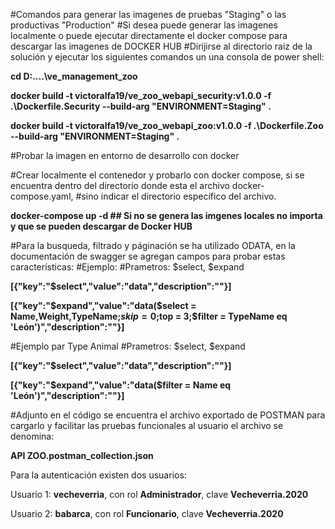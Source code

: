 #Comandos para generar las imagenes de pruebas "Staging" o las productivas "Production"
#Si desea puede generar las imagenes localmente o puede ejecutar directamente el docker compose para descargar las imagenes de DOCKER HUB
#Dirijirse al directorio raiz de la solución y ejecutar los siguientes comandos un una consola de power shell:

**cd D:\..\..\ve_management_zoo**

**docker build -t victoralfa19/ve_zoo_webapi_security:v1.0.0 -f .\Dockerfile.Security --build-arg "ENVIRONMENT=Staging"  .**

**docker build -t victoralfa19/ve_zoo_webapi_zoo:v1.0.0 -f .\Dockerfile.Zoo --build-arg "ENVIRONMENT=Staging"  .**

#Probar la imagen en entorno de desarrollo con docker

#Crear localmente el contenedor y probarlo con docker compose, si se encuentra dentro del directorio donde esta el archivo docker-compose.yaml,
#sino indicar el directorio específico del archivo.


**docker-compose up -d  ## Si no se genera las imgenes locales no importa y que se pueden descargar de Docker HUB**


#Para la busqueda, filtrado y páginación se ha utilizado ODATA, en la documentación de swagger se agregan campos para probar estas características:
#Ejemplo:
#Prametros: $select, $expand

**[{"key":"$select","value":"data","description":""}]**

**[{"key":"$expand","value":"data($select = Name,Weight,TypeName;$skip = 0;$top = 3;$filter = TypeName eq 'León')","description":""}]**

#Ejemplo par Type Animal
#Prametros: $select, $expand

**[{"key":"$select","value":"data","description":""}]**

**[{"key":"$expand","value":"data($filter = Name eq 'León')","description":""}]**


#Adjunto en el código se encuentra el archivo exportado de POSTMAN para cargarlo y facilitar las pruebas funcionales al usuario el archivo se denomina:

**API ZOO.postman_collection.json**

Para la autenticación existen dos usuarios:

Usuario 1: **vecheverria**, con rol **Administrador**, clave **Vecheverria.2020**

Usuario 2: **babarca**, con rol **Funcionario**, clave **Vecheverria.2020**
